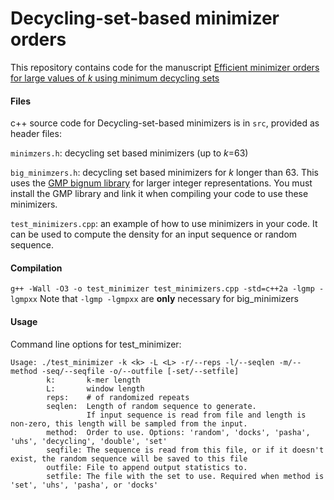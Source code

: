 # Decycling-set-based minimizer orders

This repository contains code for the manuscript [Efficient minimizer orders for large values of *k* using minimum decycling sets](https://www.biorxiv.org/content/10.1101/2022.10.18.512682)

#### Files
c++ source code for Decycling-set-based minimizers is in `src`, provided as header files:

`minimzers.h`: decycling set based minimizers (up to *k*=63)

`big_minimzers.h`: decycling set based minimizers for *k* longer than 63. This uses the [GMP bignum library](https://gmplib.org/) for larger integer representations. You must install the GMP library and link it when compiling your code to use these minimizers.

`test_minimizers.cpp`: an example of how to use minimizers in your code. It can be used to compute the density for an input sequence or random sequence.

#### Compilation 
`g++ -Wall -O3 -o test_minimizer test_minimizers.cpp -std=c++2a -lgmp -lgmpxx` Note that `-lgmp -lgmpxx` are **only** necessary for big_minimizers

#### Usage
Command line options for test_minimizer:
```
Usage: ./test_minimizer -k <k> -L <L> -r/--reps -l/--seqlen -m/--method -seq/--seqfile -o/--outfile [-set/--setfile]
        k:       k-mer length
        L:       window length
        reps:    # of randomized repeats
        seqlen:  Length of random sequence to generate.
                 If input sequence is read from file and length is non-zero, this length will be sampled from the input.
        method:  Order to use. Options: 'random', 'docks', 'pasha', 'uhs', 'decycling', 'double', 'set'
        seqfile: The sequence is read from this file, or if it doesn't exist, the random sequence will be saved to this file
        outfile: File to append output statistics to.
        setfile: The file with the set to use. Required when method is 'set', 'uhs', 'pasha', or 'docks'
```




